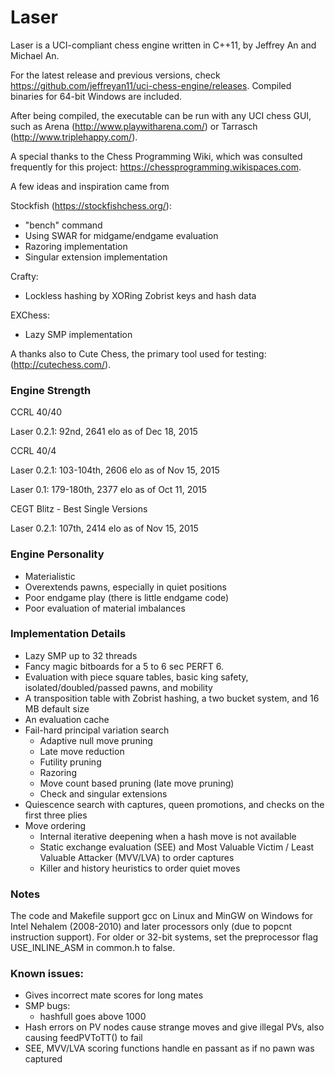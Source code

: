 # Laser
Laser is a UCI-compliant chess engine written in C++11, by Jeffrey An and Michael An.

For the latest release and previous versions, check https://github.com/jeffreyan11/uci-chess-engine/releases. Compiled binaries for 64-bit Windows are included.

After being compiled, the executable can be run with any UCI chess GUI, such as Arena (http://www.playwitharena.com/) or Tarrasch (http://www.triplehappy.com/).

A special thanks to the Chess Programming Wiki, which was consulted frequently for this project: https://chessprogramming.wikispaces.com.

A few ideas and inspiration came from

Stockfish (https://stockfishchess.org/):
- "bench" command
- Using SWAR for midgame/endgame evaluation
- Razoring implementation
- Singular extension implementation

Crafty:
- Lockless hashing by XORing Zobrist keys and hash data

EXChess:
- Lazy SMP implementation

A thanks also to Cute Chess, the primary tool used for testing: (http://cutechess.com/).


### Engine Strength
CCRL 40/40

Laser 0.2.1: 92nd, 2641 elo as of Dec 18, 2015

CCRL 40/4

Laser 0.2.1: 103-104th, 2606 elo as of Nov 15, 2015

Laser 0.1: 179-180th, 2377 elo as of Oct 11, 2015

CEGT Blitz - Best Single Versions

Laser 0.2.1: 107th, 2414 elo as of Nov 15, 2015


### Engine Personality
- Materialistic
- Overextends pawns, especially in quiet positions
- Poor endgame play (there is little endgame code)
- Poor evaluation of material imbalances


### Implementation Details
- Lazy SMP up to 32 threads
- Fancy magic bitboards for a 5 to 6 sec PERFT 6.
- Evaluation with piece square tables, basic king safety, isolated/doubled/passed pawns, and mobility
- A transposition table with Zobrist hashing, a two bucket system, and 16 MB default size
- An evaluation cache
- Fail-hard principal variation search
  - Adaptive null move pruning
  - Late move reduction
  - Futility pruning
  - Razoring
  - Move count based pruning (late move pruning)
  - Check and singular extensions
- Quiescence search with captures, queen promotions, and checks on the first three plies
- Move ordering
  - Internal iterative deepening when a hash move is not available
  - Static exchange evaluation (SEE) and Most Valuable Victim / Least Valuable Attacker (MVV/LVA) to order captures
  - Killer and history heuristics to order quiet moves


### Notes
The code and Makefile support gcc on Linux and MinGW on Windows for Intel Nehalem (2008-2010) and later processors only (due to popcnt instruction support). For older or 32-bit systems, set the preprocessor flag USE_INLINE_ASM in common.h to false.


### Known issues:
- Gives incorrect mate scores for long mates
- SMP bugs:
  - hashfull goes above 1000
- Hash errors on PV nodes cause strange moves and give illegal PVs, also causing feedPVToTT() to fail
- SEE, MVV/LVA scoring functions handle en passant as if no pawn was captured